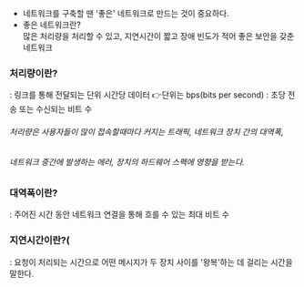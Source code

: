 * 네트워크를 구축할 땐 '좋은' 네트워크로 만드는 것이 중요하다.
* 좋은 네트워크란?   
  많은 처리량을 처리할 수 있고, 지연시간이 짧고 장애 빈도가 적어 좋은 보안을 갖춘 네트워크
  
### 처리량이란?
: 링크를 통해 전달되는 단위 시간당 데이터 👉단위는 bps(bits per second) : 초당 전송 또는 수신되는 비트 수
###### 처리량은 사용자들이 많이 접속할때마다 커지는 트래픽, 네트워크 장치 간의 대역폭, 
###### 네트워크 중간에 발생하는 에러, 장치의 하드웨어 스펙에 영향을 받는다.

### 대역폭이란?
: 주어진 시간 동안 네트워크 연결을 통해 흐를 수 있는 최대 비트 수

### 지연시간이란?(
: 요청이 처리되는 시간으로 어떤 메시지가 두 장치 사이를 '왕복'하는 데 걸리는 시간을 말한다.
